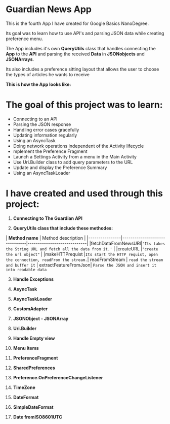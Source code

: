 # Guardian News App

This is the fourth App I have created for Google Basics NanoDegree.

Its goal was to learn how to use API's and parsing JSON data while creating preference menu.

The App includes it's own **QueryUtils** class that handles connecting the **App** to the **API** and parsing the received **Data** in **JSONobjects** and **JSONArrays**.

Its also includes a preference sitting layout that allows the user to choose the types of articles he wants to receive 

**This is how the App looks like:**

# The goal of this project was to learn:

-   Connecting to an API
-   Parsing the JSON response
-   Handling error cases gracefully
-   Updating information regularly
-   Using an AsyncTask
-   Doing network operations independent of the Activity lifecycle
-  mplement the Preference Fragment
-   Launch a Settings Activity from a menu in the Main Activity
-   Use Uri.Builder class to add query parameters to the URL
-   Update and display the Preference Summary
-   Using an AsyncTaskLoader

# I have created and used through this project:

 1. **Connecting to The  Guardian API**
 
 2. **QueryUtils class that include these methodes:**



 |    **Method name**            | Method description                                                  |
|----------------|-------------------------------|-----------------------------|
|fetchDataFromNewsURl|`'Its takes the String URL and fetch all the data from it.'`             |
|createURL	          |`"create the url object"`  |
|makeHTTPrequist          |`Its start the HTTP requist, open the connection, readFrom the stream.`|
readFromStream | ` read the stream and buffer it ` |
  extractFeatureFromJson| `Parse the JSON and insert it into readable data`


 3. **Handle Exceptions**

 4. **AsyncTask**

 5. **AsyncTaskLoader**
    
 6. **CustomAdapter**

 7. **JSONObject - JSONArray**

 8. **Uri.Builder**

 9. **Handle Empty view**

 10. **Menu Items**

 11. **PreferenceFragment**

 12. **SharedPreferences**

 13. **Preference.OnPreferenceChangeListener**

 14. **TimeZone**

 15. **DateFormat**

 16. **SimpleDateFormat**

 17. **Date fromISO8601UTC**
